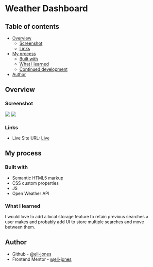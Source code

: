 # Weather Dashboard

## Table of contents

- [Overview](#overview)
  - [Screenshot](#screenshot)
  - [Links](#links)
- [My process](#my-process)
  - [Built with](#built-with)
  - [What I learned](#what-i-learned)
  - [Continued development](#continued-development)
- [Author](#author)

## Overview

### Screenshot

![](./)
![](./)

### Links

- Live Site URL: [Live](https://eli-jones.github.io/weather/index.html)

## My process

### Built with

- Semantic HTML5 markup
- CSS custom properties
- JS
- Open Weather API

### What I learned

I would love to add a local storage feature to retain previous searches a user makes and probably add UI to store multiple searches and move between them.

## Author

- Github - [@eli-jones](https://github.com/eli-jones)
- Frontend Mentor - [@eli-jones](https://www.frontendmentor.io/profile/eli-jones)
